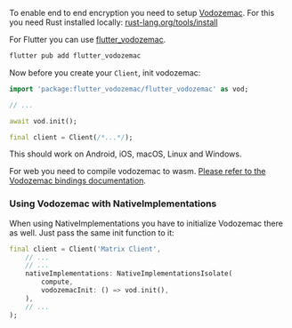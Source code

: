To enable end to end encryption you need to setup [Vodozemac](https://pub.dev/packages/vodozemac). For this you need Rust installed locally: [rust-lang.org/tools/install](https://www.rust-lang.org/tools/install)

For Flutter you can use [flutter_vodozemac](https://pub.dev/packages/flutter_vodozemac).

```sh
flutter pub add flutter_vodozemac
```

Now before you create your `Client`, init vodozemac:

```dart
import 'package:flutter_vodozemac/flutter_vodozemac' as vod;

// ...

await vod.init();

final client = Client(/*...*/);
```

This should work on Android, iOS, macOS, Linux and Windows.

For web you need to compile vodozemac to wasm. [Please refer to the Vodozemac bindings documentation](https://pub.dev/packages/vodozemac#build-for-web).

### Using Vodozemac with NativeImplementations

When using NativeImplementations you have to initialize Vodozemac there as well.
Just pass the same init function to it:

```dart
final client = Client('Matrix Client',
    // ...
    // ...
    nativeImplementations: NativeImplementationsIsolate(
        compute,
        vodozemacInit: () => vod.init(),
    ),
    // ...
);
```
